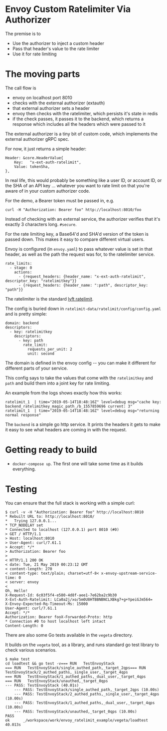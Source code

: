 # Envoy Custom Ratelimiter Via Authorizer

The premise is to

* Use the authorizer to inject a custom header
* Pass that header's value to the rate limiter
* Use it for rate limiting


# The moving parts

The call flow is

- envoy on localhost port 8010
- checks with the external authorizer (extauth)
- that external authorizer sets a header
- envoy then checks with the ratelimiter, which persists it's state in redis
- if the check passes, it passes it to the backend, which returns a response which includes all the headers which were passed to it

The external authorizer is a tiny bit of custom code, which implements the external authorizer gRPC spec.

For now, it just returns a simple header:

```
Header: &core.HeaderValue{
	Key:   "x-ext-auth-ratelimit",
	Value: tokenSha,
},
```

In real life, this would probably be something like a user ID, or account ID, or the SHA of an API key ... whatever you want to rate limit on that you're aware of in your custom authorizer code. 

For the demo, a Bearer token must be passed in, e.g.

```
curl -H "Authorization: Bearer foo" http://localhost:8010/foo
```

Instead of checking with an external service, the authorizer verifies that it's exactly 3 characters long. `#secure`.

For the rate limiting key, a Base64'd and SHA'd version of the token is passed down. This makes it easy to compare different virtual users.


Envoy is configured (in `envoy.yaml`) to pass whatever value is set in that header, as well as the path the request was for, to the ratelimiter service.

```
rate_limits:
  - stage: 0
	actions:
	  - {request_headers: {header_name: "x-ext-auth-ratelimit", descriptor_key: "ratelimitkey"}}
	  - {request_headers: {header_name: ":path", descriptor_key: "path"}}
```

The ratelimiter is the standard [lyft ratelimit](https://github.com/lyft/ratelimit).

The config is buried down in `ratelimit-data/ratelimit/config/config.yaml` and is pretty simple:

```
domain: backend
descriptors:
  - key: ratelimitkey
    descriptors:
      - key: path
        rate_limit:
          requests_per_unit: 2
          unit: second
```

The domain is defined in the envoy config -- you can make it different for different parts of your service.

This config says to take the values that come with the `ratelimitkey` and `path` and build them into a joint key for rate limiting.

An example from the logs shows exactly how this works:

```
ratelimit_1  | time="2019-05-14T18:48:16Z" level=debug msg="cache key: backend_ratelimitkey_magic_path_/b_1557859696 current: 3"
ratelimit_1  | time="2019-05-14T18:48:16Z" level=debug msg="returning normal response"
```

The `backend` is a simple go http service. It prints the headers it gets to make it easy to see what headers are coming in with the request.

# Getting ready to build

* `docker-compose up`. The first one will take some time as it builds everything.

# Testing

You can ensure that the full stack is working with a simple curl:

```
$ curl -v -H "Authorization: Bearer foo" http://localhost:8010                                                                                
* Rebuilt URL to: http://localhost:8010/
*   Trying 127.0.0.1...
* TCP_NODELAY set
* Connected to localhost (127.0.0.1) port 8010 (#0)
> GET / HTTP/1.1
> Host: localhost:8010
> User-Agent: curl/7.61.1
> Accept: */*
> Authorization: Bearer foo
> 
< HTTP/1.1 200 OK
< date: Tue, 21 May 2019 00:23:12 GMT
< content-length: 270
< content-type: text/plain; charset=utf-8< x-envoy-upstream-service-time: 0
< server: envoy
< 
Oh, Hello!
X-Request-Id: 6c03f5f4-e580-4d8f-aee1-7e62ba2c9b30
X-Ext-Auth-Ratelimit: LCa0a2j/xo/5m0U8HTBBNBNCLXBkg7+g+YpeiGJm564=
X-Envoy-Expected-Rq-Timeout-Ms: 15000
User-Agent: curl/7.61.1
Accept: */*
Authorization: Bearer fooX-Forwarded-Proto: http
* Connection #0 to host localhost left intact
Content-Length: 0
```

There are also some Go tests available in the `vegeta` directory.

It builds on the `vegeta` tool, as a library, and runs standard go test library to check various scenarios.

```
$ make test
cd loadtest && go test -v=== RUN   TestEnvoyStack
=== RUN   TestEnvoyStack/single_authed_path,_target_2qps=== RUN   TestEnvoyStack/2_authed_paths,_single_user,_target_4qps
=== RUN   TestEnvoyStack/1_authed_paths,_dual_user,_target_4qps
=== RUN   TestEnvoyStack/unauthed,_target_0qps
--- PASS: TestEnvoyStack (40.01s)
    --- PASS: TestEnvoyStack/single_authed_path,_target_2qps (10.00s)
    --- PASS: TestEnvoyStack/2_authed_paths,_single_user,_target_4qps (10.00s)
    --- PASS: TestEnvoyStack/1_authed_paths,_dual_user,_target_4qps (10.00s)
    --- PASS: TestEnvoyStack/unauthed,_target_0qps (10.00s)
PASS
ok      _/workspace/work/envoy_ratelimit_example/vegeta/loadtest        40.013s
```
